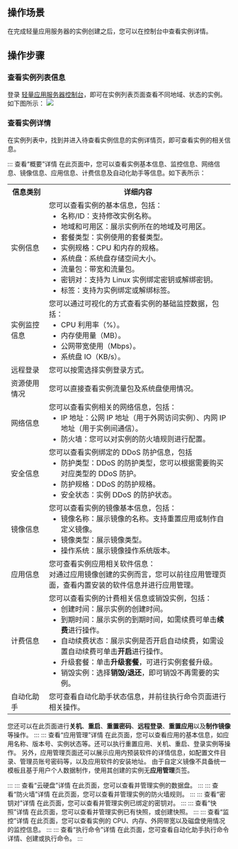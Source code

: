 ## 操作场景
在完成轻量应用服务器的实例创建之后，您可以在控制台中查看实例详情。

## 操作步骤
### 查看实例列表信息
登录 [轻量应用服务器控制台](https://console.cloud.tencent.com/lighthouse/instance/index)，即可在实例列表页面查看不同地域、状态的实例。如下图所示：
![](https://qcloudimg.tencent-cloud.cn/raw/ef8cdca543a670653a2b6763e03ba897.png)


### 查看实例详情
 在实例列表中，找到并进入待查看实例信息的实例详情页，即可查看实例的相关信息。


<dx-accordion>
::: 查看“概要”详情
在此页面中，您可以查看实例基本信息、监控信息、网络信息、镜像信息、应用信息、计费信息及自动化助手等信息。如下表所示：
<table>
	<tr><th width="17%">信息类别</th><th>详细内容</th></tr>
	<tr><td>实例信息</td>
	<td>您可以查看实例的基本信息，包括：<ul  style="margin: 0;">
	<li>名称/ID：支持修改实例名称。</li>
	<li>地域和可用区：展示实例所在的地域及可用区。</li>
	<li>套餐类型：实例使用的套餐类型。</li>
	<li>实例规格：CPU 和内存的规格。</li>
	<li>系统盘：系统盘存储空间大小。</li>
	<li>流量包：带宽和流量包。</li>
	<li>密钥对：支持为 Linux 实例绑定密钥或解绑密钥。</li>
	<li>标签：支持为实例绑定或解绑标签。</li>
	</ul>
	</td></tr>
	<tr><td>实例监控信息</td>
	<td>您可以通过可视化的方式查看实例的基础监控数据，包括：<ul  style="margin: 0;">
	<li>CPU 利用率（%）。</li>
	<li>内存使用量（MB）。</li>
	<li>公网带宽使用（Mbps）。</li>
	<li>系统盘 IO（KB/s）。</li>
  </ul></td></tr>
	<tr><td>远程登录</td>
	<td>您可以按需选择实例登录方式。</td></tr>
	<tr><td>资源使用情况</td>
	<td>您可以直接查看实例流量包及系统盘使用情况。</td></tr>	
	<tr><td>网络信息</td>
	<td>您可以查看实例相关的网络信息，包括：<ul  style="margin: 0;">
	<li>IP 地址：公网 IP 地址（用于外网访问实例）、内网 IP 地址（用于实例间通信）。</li>
	<li>防火墙：您可以对实例的防火墙规则进行配置。</li>
	</ul></td></tr>
	<tr><td>安全信息</td>
	<td>您可以查看实例绑定的 DDoS 防护信息，包括<ul  style="margin: 0;">
	<li>防护类型：DDoS 的防护类型，您可以根据需要购买对应类型的 DDoS 防护。</li>
	<li>防护规格：DDoS 的防护规格。</li>
	<li>安全状态：实例 DDoS 的防护状态。</li>
	</ul></td></tr>
	<tr><td>镜像信息</td>
	<td>您可以查看实例的镜像基本信息，包括：<ul  style="margin: 0;">
	<li>镜像名称：展示镜像的名称。支持重置应用或制作自定义镜像。</li>
	<li>镜像类型：展示镜像类型。</li>
	<li>操作系统：展示镜像操作系统版本。</li>
	</ul>
	</td>
	</tr>
	<tr>
	<td>应用信息</td>
	<td>您可查看实例应用相关软件信息：<br>
对通过应用镜像创建的实例而言，您可以前往应用管理页面，查看内置安装的软件信息并进行应用管理。
	</td></tr>
	<tr><td>计费信息</td>
	<td>您可以查看实例的计费相关信息或销毁实例，包括：<ul  style="margin: 0;">
	<li>创建时间：展示实例的创建时间。</li>
	<li>到期时间：展示实例的到期时间，如需续费可单击<b>续费</b>进行操作。</li>
	<li>自动续费状态：展示实例是否开启自动续费，如需设置自动续费可单击<b>开启</b>进行操作。</li>
	<li>升级套餐：单击<b>升级套餐</b>，可进行实例套餐升级。</li>
	<li>销毁实例：选择<b>销毁/退还</b>，即可销毁不再需要的实例。</li>
	</ul></td></tr>
	<tr>
	<td>自动化助手</td>
	<td>您可查看自动化助手状态信息，并前往执行命令页面进行相关操作。
	</td></tr>
</table>
	您还可以在此页面进行<b>关机</b>、<b>重启</b>、<b>重置密码</b>、<b>远程登录</b>、<b>重置应用</b>以及<b>制作镜像</b>等操作。
:::
::: 查看“应用管理”详情
在此页面，您可以查看应用的基本信息，如应用名称、版本号、实例状态等。还可以执行重置应用、关机、重启、登录实例等操作。
另外，应用管理页面还可以展示应用内预装软件的详情信息，如配置文件目录、管理员账号密码等，以及应用软件的安装地址。

<dx-alert infotype="explain" title="">
由于自定义镜像不具备统一模板且基于用户个人数据制作，使用其创建的实例无<b>应用管理</b>页签。
</dx-alert>

:::
::: 查看“云硬盘”详情
在此页面，您可以查看并管理实例的数据盘。
:::
::: 查看“防火墙”详情
在此页面，您可以查看并管理实例的防火墙规则。
:::
::: 查看“密钥对”详情
在此页面，您可以查看并管理实例已绑定的密钥对。
:::
::: 查看“快照”详情
在此页面，您可以查看并管理实例已有快照，或创建快照。
:::
::: 查看“监控”详情
在此页面，您可以查看实例的 CPU、内存、外网带宽以及磁盘使用情况的监控信息。
:::
::: 查看“执行命令”详情
在此页面，您可查看自动化助手执行命令详情、创建或执行命令。
:::
</dx-accordion>



